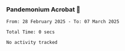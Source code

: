 ### Pandemonium Acrobat 🤸

<!--START_SECTION:waka-->

```all_time
From: 28 February 2025 - To: 07 March 2025

Total Time: 0 secs

No activity tracked
```

<!--END_SECTION:waka-->
